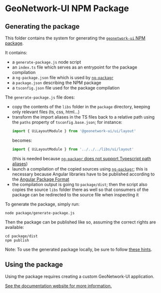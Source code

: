 # GeoNetwork-UI NPM Package

## Generating the package

This folder contains the system for generating the [`geonetwork-ui` NPM package](https://www.npmjs.com/package/geonetwork-ui).

It contains:

- a `generate-package.js` node script
- an `index.ts` file which serves as an entrypoint for the package compilation
- a `ng-package.json` file which is used by [`ng-packagr`](https://github.com/ng-packagr/ng-packagr)
- a `package.json` describing the NPM package
- a `tsconfig.json` file used for the package compilation

The `generate-package.js` file does:

- copy the contents of the `libs` folder in the `package` directory, keeping only relevant files (ts, css, html...)
- transform the import aliases in the TS files back to a relative path using the `paths` property of `tsconfig.base.json`; for instance:
  ```ts
  import { UiLayoutModule } from '@geonetwork-ui/ui/layout'
  ```
  becomes:
  ```ts
  import { UiLayoutModule } from '../../../libs/ui/layout'
  ```
  (this is needed because [`ng-packagr` does not support Typescript path aliases](https://github.com/ng-packagr/ng-packagr/pull/1502#issuecomment-572079617))
- launch a compilation of the copied sources using [`ng-packagr`](https://github.com/ng-packagr/ng-packagr); this is necessary because Angular libraries have to be published according to the [Angular Package Format](https://angular.io/guide/angular-package-format)
- the compilation output is going to `package/dist`; then the script also copies the source `libs` folder there as well so that consumers of the package can be redirected to the source file when inspecting it

To generate the package, simply run:

```shell
node package/generate-package.js
```

Then the package can be published like so, assuming the correct rights are available:

```shell
cd package/dist
npm publish
```

Note: To use the generated package locally, be sure to follow [these hints](https://geonetwork.github.io/geonetwork-ui/main/docs/guide/custom-app.html#using-the-npm-package-in-development-mode).

## Using the package

Using the package requires creating a custom GeoNetwork-UI application.

[See the documentation website for more information.](https://geonetwork.github.io/geonetwork-ui/main/docs/guide/custom-app.html)
